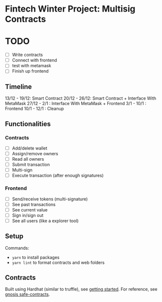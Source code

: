 # Fintech Winter Project: Multisig Contracts

# TODO

- [ ] Write contracts
- [ ] Connect with frontend
- [ ] test with metamask
- [ ] Finish up frontend

## Timeline

13/12 - 19/12: Smart Contract
20/12 - 26/12: Smart Contract + Interface With MetaMask
27/12 - 2/1 : Interface With MetaMask + Frontend
3/1 - 10/1 : Frontend
10/1 - 12/1 : Cleanup

## Functionalities

### Contracts

- [ ] Add/delete wallet
- [ ] Assign/remove owners
- [ ] Read all owners
- [ ] Submit transaction
- [ ] Multi-sign
- [ ] Execute transaction (after enough signatures)

### Frontend

- [ ] Send/receive tokens (multi-signature)
- [ ] See past transactions
- [ ] See current value
- [ ] Sign in/sign out
- [ ] See all users (like a explorer tool)

## Setup

Commands:

- `yarn` to install packages
- `yarn lint` to format contracts and web folders

## Contracts

Built using Hardhat (similar to truffle), see [getting started](https://hardhat.org/getting-started/). For reference, see [gnosis safe-contracts](https://github.com/gnosis/safe-contracts).
